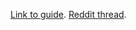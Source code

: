 <!--
.. title: Tossboy's Beginner PvZ Guide (Part 1: Early Game)
.. slug: tossboys-beginner-pvz-guide-part-1-early-game
.. date: 2019-03-14 08:13:00 UTC
.. tags: pvz, early game, beginner, article
.. category: Guides
.. link: 
.. description: An Agent of Efficiency, match-up guide to Protoss vs Zerg (early game edition)
.. type: text
.. author: tossboy
-->

[Link to guide](https://docs.google.com/document/d/19nuWZRJXUW9VIffsNL_rvJqfNsky-HoXrUTPfAlKejE/edit).
[Reddit thread](https://old.reddit.com/r/allthingsprotoss/comments/b10mmu/an_agent_of_efficiency_matchup_guide_to_protoss/).

